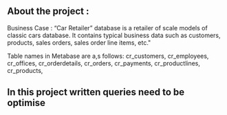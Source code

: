## About the project :
Business Case :
“Car Retailer” database is a retailer of scale models of classic cars database. It contains typical business data such as customers, products, sales orders, sales order line items, etc."

Table names in Metabase are a,s follows:
cr_customers,
cr_employees,
cr_offices,
cr_orderdetails,
cr_orders,
cr_payments,
cr_productlines,
cr_products,

## In this project written queries need to be optimise
